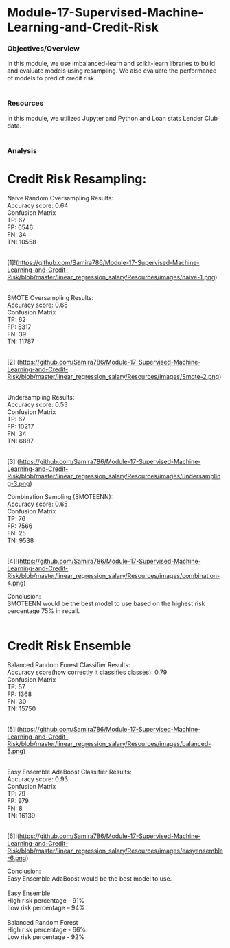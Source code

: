 # Module-17-Supervised-Machine-Learning-and-Credit-Risk

### Objectives/Overview

In this module, we use imbalanced-learn and scikit-learn libraries to build and evaluate models using resampling. We also evaluate the performance of models to predict credit risk. <br/>
<br/>
### Resources

In this module, we utilized Jupyter and Python and Loan stats Lender Club data.<br/>
<br/>
### Analysis

# Credit Risk Resampling:

Naive Random Oversampling Results:<br/>
Accuracy score: 0.64<br/>
Confusion Matrix<br/>
TP: 67<br/>
FP: 6546<br/>
FN: 34<br/>
TN: 10558<br/>
<br/>
 
[1]!(https://github.com/Samira786/Module-17-Supervised-Machine-Learning-and-Credit-Risk/blob/master/linear_regression_salary/Resources/images/naive-1.png) <br/>
<br/>

SMOTE Oversampling Results:<br/>
Accuracy score: 0.65<br/>
Confusion Matrix<br/>
TP: 62<br/>
FP: 5317<br/>
FN: 39<br/>
TN: 11787<br/>
<br/>
 
[2]!(https://github.com/Samira786/Module-17-Supervised-Machine-Learning-and-Credit-Risk/blob/master/linear_regression_salary/Resources/images/Smote-2.png) <br/>
<br/>

Undersampling Results:<br/>
Accuracy score: 0.53<br/>
Confusion Matrix<br/>
TP: 67<br/>
FP: 10217<br/>
FN: 34<br/>
TN: 6887<br/>
<br/>

[3]!(https://github.com/Samira786/Module-17-Supervised-Machine-Learning-and-Credit-Risk/blob/master/linear_regression_salary/Resources/images/undersampling-3.png) <br/>

Combination Sampling (SMOTEENN):<br/>
Accuracy score: 0.65<br/>
Confusion Matrix<br/>
TP: 76<br/>
FP: 7566<br/>
FN: 25<br/>
TN: 9538<br/>
<br/>

[4]!(https://github.com/Samira786/Module-17-Supervised-Machine-Learning-and-Credit-Risk/blob/master/linear_regression_salary/Resources/images/combination-4.png) <br/>

Conclusion:<br/>
SMOTEENN would be the best model to use based on the highest risk percentage 75% in recall.<br/>
<br/>

# Credit Risk Ensemble

Balanced Random Forest Classifier Results:<br/>
Accuracy score(how correctly it classifies classes): 0.79<br/>
Confusion Matrix<br/>
TP: 57<br/>
FP: 1368<br/>
FN: 30<br/>
TN: 15750<br/>
<br/>
 
[5]!(https://github.com/Samira786/Module-17-Supervised-Machine-Learning-and-Credit-Risk/blob/master/linear_regression_salary/Resources/images/balanced-5.png) <br/>
<br/>

Easy Ensemble AdaBoost Classifier Results:<br/>
Accuracy score: 0.93<br/>
Confusion Matrix<br/>
TP: 79<br/>
FP: 979<br/>
FN: 8<br/>
TN: 16139<br/>
<br/>

[6]!(https://github.com/Samira786/Module-17-Supervised-Machine-Learning-and-Credit-Risk/blob/master/linear_regression_salary/Resources/images/easyensemble-6.png) <br/> 

Conclusion: <br/>
Easy Ensemble AdaBoost would be the best model to use. <br/>
<br/>
Easy Ensemble<br/>
High risk percentage - 91%<br/>
Low risk percentage – 94%<br/>
<br/>
Balanced Random Forest<br/>
High risk percentage - 66%. <br/>
Low risk percentage - 92%<br/>
<br/>
